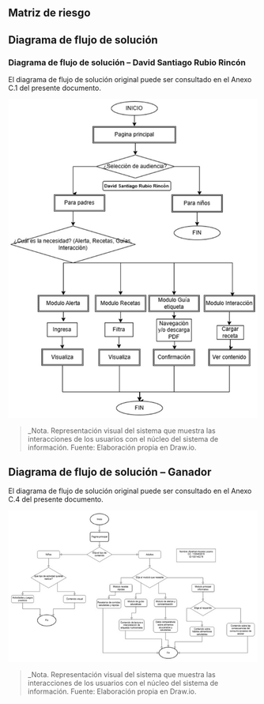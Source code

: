 ## Matriz de riesgo

## Diagrama de flujo de solución
### Diagrama de flujo de solución – David Santiago Rubio Rincón

El diagrama de flujo de solución original puede ser consultado en el Anexo C.1 del presente documento.

![Texto Alternativo para la imagen](Diagrama_Flujo_Santiago.jpeg)
>_Nota. Representación visual del sistema que muestra las interacciones de los usuarios con el núcleo del sistema de información. Fuente: Elaboración propia en Draw.io.

## Diagrama de flujo de solución – Ganador
El diagrama de flujo de solución original puede ser consultado en el Anexo C.4 del presente documento.

![Texto Alternativo para la imagen](Diagrama_Flujo_Ganador.jpeg)
>_Nota. Representación visual del sistema que muestra las interacciones de los usuarios con el núcleo del sistema de información. Fuente: Elaboración propia en Draw.io.